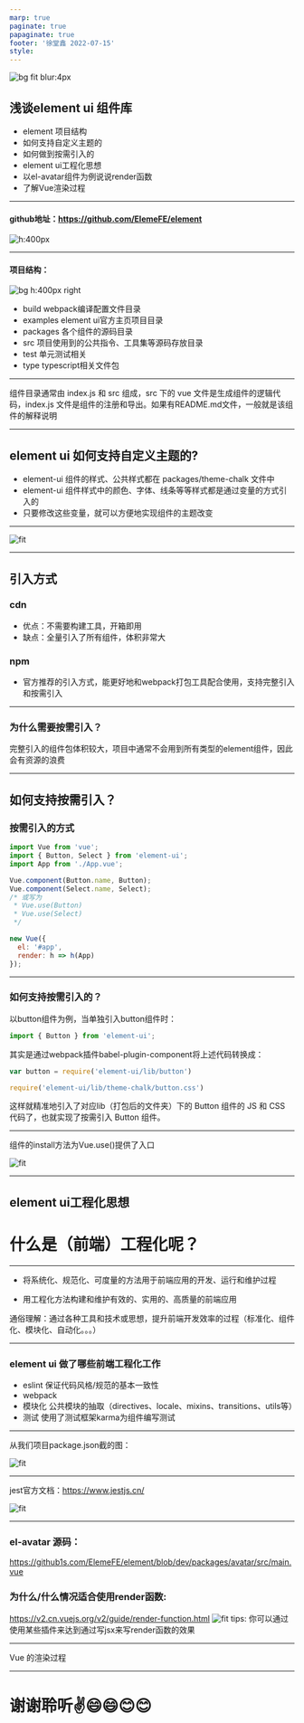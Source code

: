 ```yaml
---
marp: true
paginate: true
papaginate: true 
footer: '徐堂鑫 2022-07-15'
style: 
---
```

![bg fit blur:4px](./imgs/pic1.png)
## 浅谈element ui 组件库
* element 项目结构
* 如何支持自定义主题的
* 如何做到按需引入的
* element ui工程化思想
* 以el-avatar组件为例说说render函数
* 了解Vue渲染过程
---
#### github地址：https://github.com/ElemeFE/element
![h:400px](./imgs/pic2.png)

---
#### 项目结构：
![bg h:400px right](./imgs/pic3.png)
- build webpack编译配置文件目录
- examples element ui官方主页项目目录
- packages 各个组件的源码目录
- src 项目使用到的公共指令、工具集等源码存放目录
- test 单元测试相关
- type typescript相关文件包
  
---
组件目录通常由 index.js 和 src 组成，src 下的 vue 文件是生成组件的逻辑代码，index.js 文件是组件的注册和导出。如果有README.md文件，一般就是该组件的解释说明

---
## element ui 如何支持自定义主题的?
* element-ui 组件的样式、公共样式都在 packages/theme-chalk 文件中
* element-ui 组件样式中的颜色、字体、线条等等样式都是通过变量的方式引入的
* 只要修改这些变量，就可以方便地实现组件的主题改变
---
![fit](./imgs/pic4.png)

---
## 引入方式
### cdn
  * 优点：不需要构建工具，开箱即用
  * 缺点：全量引入了所有组件，体积非常大
### npm
 * 官方推荐的引入方式，能更好地和webpack打包工具配合使用，支持完整引入和按需引入
---
### 为什么需要按需引入？
  完整引入的组件包体积较大，项目中通常不会用到所有类型的element组件，因此会有资源的浪费

---
## 如何支持按需引入？
### 按需引入的方式
```js
import Vue from 'vue';
import { Button, Select } from 'element-ui';
import App from './App.vue';

Vue.component(Button.name, Button);
Vue.component(Select.name, Select);
/* 或写为
 * Vue.use(Button)
 * Vue.use(Select)
 */

new Vue({
  el: '#app',
  render: h => h(App)
});
```
---
### 如何支持按需引入的？
以button组件为例，当单独引入button组件时：
```js
import { Button } from 'element-ui';
```   
其实是通过webpack插件babel-plugin-component将上述代码转换成：
```js
var button = require('element-ui/lib/button')

require('element-ui/lib/theme-chalk/button.css')
```
这样就精准地引入了对应lib（打包后的文件夹）下的 Button 组件的 JS 和 CSS 代码了，也就实现了按需引入 Button 组件。

---
组件的install方法为Vue.use()提供了入口

![fit](./imgs/pic5.png)

---
## element ui工程化思想

# 什么是（前端）工程化呢？

---
* 将系统化、规范化、可度量的方法用于前端应用的开发、运行和维护过程

* 用工程化方法构建和维护有效的、实用的、高质量的前端应用

通俗理解：通过各种工具和技术或思想，提升前端开发效率的过程（标准化、组件化、模块化、自动化。。。）

---
### element ui 做了哪些前端工程化工作
* eslint
  保证代码风格/规范的基本一致性
* webpack
* 模块化
  公共模块的抽取（directives、locale、mixins、transitions、utils等）
* 测试
  使用了测试框架karma为组件编写测试

---
从我们项目package.json截的图：

![fit](./imgs/pic8.png)

---
jest官方文档：https://www.jestjs.cn/

![fit](./imgs/pic7.png)

---
### el-avatar 源码：
https://github1s.com/ElemeFE/element/blob/dev/packages/avatar/src/main.vue

### 为什么/什么情况适合使用render函数:
 https://v2.cn.vuejs.org/v2/guide/render-function.html
![fit](./imgs/pic6.png)
tips: 你可以通过使用某些插件来达到通过写jsx来写render函数的效果

---
Vue 的渲染过程

---
# 谢谢聆听✌️😄😄😊😊